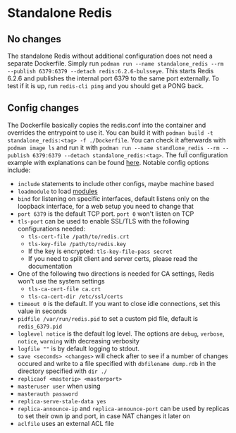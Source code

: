 # Standalone Redis

## No changes

The standalone Redis without additional configuration does not need a separate Dockerfile. Simply run `podman run --name standalone_redis --rm --publish 6379:6379 --detach redis:6.2.6-bulsseye`. This starts Redis 6.2.6 and publishes the internal port 6379 to the same port externally. To test if it is up, run `redis-cli ping` and you should get a PONG back.

## Config changes

The Dockerfile basically copies the redis.conf into the container and overrides the entrypoint to use it. You can build it with `podman build -t standalone_redis:<tag> -f ./Dockerfile`. You can check it afterwards with `podman image ls` and run it with `podman run --name standlone_redis --rm --publish 6379:6379 --detach standalone_redis:<tag>`. The full configuration example with explanations can be found [here](https://raw.githubusercontent.com/redis/redis/6.2/redis.conf). Notable config options include:

* `include` statements to include other configs, maybe machine based
* `loadmodule` to load [modules](https://redis.io/modules)
* `bind` for listening on specific interfaces, default listens only on the loopback interface, for a web setup you need to change that
* `port 6379` is the default TCP port. `port 0` won't listen on TCP
* `tls-port` can be used to enable SSL/TLS with the following configurations needed:
    * `tls-cert-file /path/to/redis.crt `
    * `tls-key-file /path/to/redis.key`
    * If the key is encrypted: `tls-key-file-pass secret`
    * If you need to split client and server certs, please read the documentation
* One of the following two directions is needed for CA settings, Redis won't use the system settings
    * `tls-ca-cert-file ca.crt`
    * `tls-ca-cert-dir /etc/ssl/certs`
* `timeout 0` is the default. If you want to close idle connections, set this value in seconds
* `pidfile /var/run/redis.pid` to set a custom pid file, default is `redis_6379.pid`
* `loglevel notice` is the default log level. The options are `debug`, `verbose`, `notice`, `warning` with decreasing verbosity
* `logfile ""` is by default logging to stdout.
* `save <seconds> <changes>` will check after <seconds> to see if a number of <changes> changes occured and write to a file specified with `dbfilename dump.rdb` in the directory specified with `dir ./`
* `replicaof <masterip> <masterport>`
* `masteruser user` when using
* `masterauth password`
* `replica-serve-stale-data yes`
* `replica-announce-ip` and `replica-announce-port` can be used by replicas to set their own ip and port, in case NAT changes it later on
* `aclfile` uses an external ACL file
